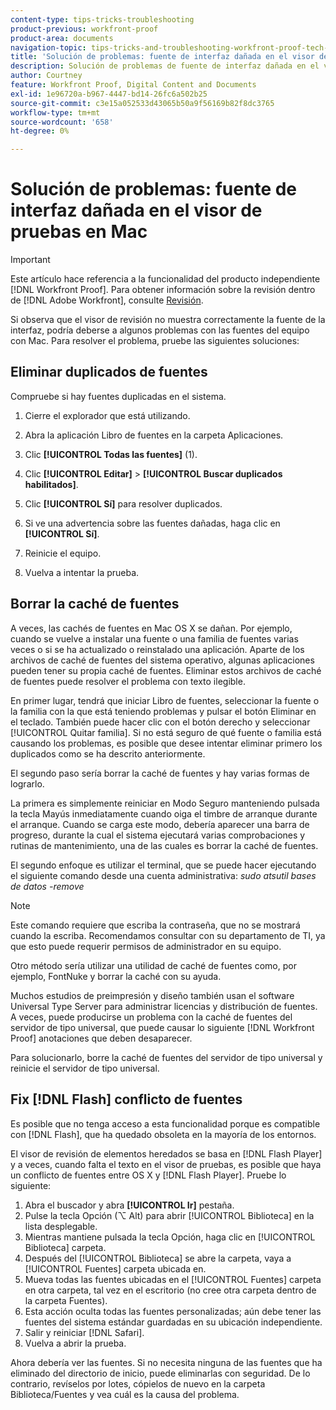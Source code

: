 ```yaml
---
content-type: tips-tricks-troubleshooting
product-previous: workfront-proof
product-area: documents
navigation-topic: tips-tricks-and-troubleshooting-workfront-proof-tech-corner
title: 'Solución de problemas: fuente de interfaz dañada en el visor de pruebas en Mac'
description: Solución de problemas de fuente de interfaz dañada en el visor de pruebas en Mac
author: Courtney
feature: Workfront Proof, Digital Content and Documents
exl-id: 1e96720a-b967-4447-bd14-26fc6a502b25
source-git-commit: c3e15a052533d43065b50a9f56169b82f8dc3765
workflow-type: tm+mt
source-wordcount: '658'
ht-degree: 0%

---
```


# Solución de problemas: fuente de interfaz dañada en el visor de pruebas en Mac

>[!IMPORTANT]
>
>Este artículo hace referencia a la funcionalidad del producto independiente [!DNL Workfront Proof]. Para obtener información sobre la revisión dentro de [!DNL Adobe Workfront], consulte [Revisión](../../../review-and-approve-work/proofing/proofing.md).

Si observa que el visor de revisión no muestra correctamente la fuente de la interfaz, podría deberse a algunos problemas con las fuentes del equipo con Mac. Para resolver el problema, pruebe las siguientes soluciones:

## Eliminar duplicados de fuentes

Compruebe si hay fuentes duplicadas en el sistema.

1. Cierre el explorador que está utilizando.
1. Abra la aplicación Libro de fuentes en la carpeta Aplicaciones.
1. Clic **[!UICONTROL Todas las fuentes]** (1).
1. Clic **[!UICONTROL Editar]** > **[!UICONTROL Buscar duplicados habilitados]**.

1. Clic **[!UICONTROL Sí]** para resolver duplicados.
1. Si ve una advertencia sobre las fuentes dañadas, haga clic en **[!UICONTROL Sí]**.
1. Reinicie el equipo.
1. Vuelva a intentar la prueba.

## Borrar la caché de fuentes

A veces, las cachés de fuentes en Mac OS X se dañan. Por ejemplo, cuando se vuelve a instalar una fuente o una familia de fuentes varias veces o si se ha actualizado o reinstalado una aplicación. Aparte de los archivos de caché de fuentes del sistema operativo, algunas aplicaciones pueden tener su propia caché de fuentes. Eliminar estos archivos de caché de fuentes puede resolver el problema con texto ilegible.

En primer lugar, tendrá que iniciar Libro de fuentes, seleccionar la fuente o la familia con la que está teniendo problemas y pulsar el botón Eliminar en el teclado. También puede hacer clic con el botón derecho y seleccionar [!UICONTROL Quitar familia]. Si no está seguro de qué fuente o familia está causando los problemas, es posible que desee intentar eliminar primero los duplicados como se ha descrito anteriormente.

El segundo paso sería borrar la caché de fuentes y hay varias formas de lograrlo.

La primera es simplemente reiniciar en Modo Seguro manteniendo pulsada la tecla Mayús inmediatamente cuando oiga el timbre de arranque durante el arranque. Cuando se carga este modo, debería aparecer una barra de progreso, durante la cual el sistema ejecutará varias comprobaciones y rutinas de mantenimiento, una de las cuales es borrar la caché de fuentes.

El segundo enfoque es utilizar el terminal, que se puede hacer ejecutando el siguiente comando desde una cuenta administrativa: *sudo atsutil bases de datos -remove*

>[!NOTE]
>
>Este comando requiere que escriba la contraseña, que no se mostrará cuando la escriba. Recomendamos consultar con su departamento de TI, ya que esto puede requerir permisos de administrador en su equipo.

Otro método sería utilizar una utilidad de caché de fuentes como, por ejemplo, FontNuke y borrar la caché con su ayuda.

Muchos estudios de preimpresión y diseño también usan el software Universal Type Server para administrar licencias y distribución de fuentes. A veces, puede producirse un problema con la caché de fuentes del servidor de tipo universal, que puede causar lo siguiente [!DNL Workfront Proof] anotaciones que deben desaparecer.

Para solucionarlo, borre la caché de fuentes del servidor de tipo universal y reinicie el servidor de tipo universal.

## Fix [!DNL Flash] conflicto de fuentes

Es posible que no tenga acceso a esta funcionalidad porque es compatible con [!DNL Flash], que ha quedado obsoleta en la mayoría de los entornos.

El visor de revisión de elementos heredados se basa en [!DNL Flash Player] y a veces, cuando falta el texto en el visor de pruebas, es posible que haya un conflicto de fuentes entre OS X y [!DNL Flash Player]. Pruebe lo siguiente:

1. Abra el buscador y abra **[!UICONTROL Ir]** pestaña.
1. Pulse la tecla Opción (⌥ Alt) para abrir [!UICONTROL Biblioteca] en la lista desplegable.
1. Mientras mantiene pulsada la tecla Opción, haga clic en [!UICONTROL Biblioteca] carpeta.
1. Después del [!UICONTROL Biblioteca] se abre la carpeta, vaya a [!UICONTROL Fuentes] carpeta ubicada en.
1. Mueva todas las fuentes ubicadas en el [!UICONTROL Fuentes] carpeta en otra carpeta, tal vez en el escritorio (no cree otra carpeta dentro de la carpeta Fuentes).
1. Esta acción oculta todas las fuentes personalizadas; aún debe tener las fuentes del sistema estándar guardadas en su ubicación independiente.
1. Salir y reiniciar [!DNL Safari].
1. Vuelva a abrir la prueba.

Ahora debería ver las fuentes. Si no necesita ninguna de las fuentes que ha eliminado del directorio de inicio, puede eliminarlas con seguridad. De lo contrario, revíselos por lotes, cópielos de nuevo en la carpeta Biblioteca/Fuentes y vea cuál es la causa del problema.
